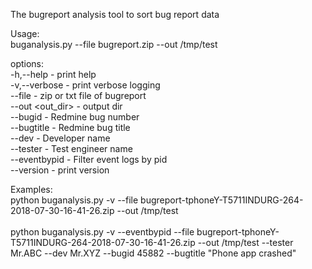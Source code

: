 The bugreport analysis tool to sort bug report data

Usage:<br>
buganalysis.py <options>  --file  bugreport.zip --out /tmp/test <br>

options:<br>
	-h,--help		- print help <br>
	-v,--verbose		- print verbose logging <br>
	--file <filename>	- zip or txt file of bugreport<br>
	--out <out_dir>		- output dir<br>
	--bugid <bug number>	- Redmine bug number<br>
	--bugtitle <bug title>	- Redmine bug title<br>
	--dev <developer name>	- Developer name<br>
	--tester <tester name>	- Test engineer name<br>
	--eventbypid		- Filter event logs by pid<br>
	--version		- print version<br>



Examples:<br>
python buganalysis.py -v --file bugreport-tphoneY-T5711INDURG-264-2018-07-30-16-41-26.zip --out /tmp/test <br><br>
python buganalysis.py -v --eventbypid --file bugreport-tphoneY-T5711INDURG-264-2018-07-30-16-41-26.zip --out /tmp/test --tester Mr.ABC --dev Mr.XYZ --bugid 45882 --bugtitle "Phone app crashed"<br>
